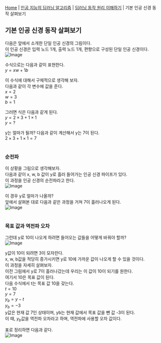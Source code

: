 [Home](./../../../README.md) | [인공 지능의 딥러닝 알고리즘](./../../README.md) | [딥러닝 동작 원리 이해하기](./../README.md) | 기본 인공 신경 동작 살펴보기

## 기본 인공 신경 동작 살펴보기
다음은 앞에서 소개한 단일 인공 신경의 그림이다.  
이 인공 신경은 입력 노드 1개, 출력 노드 1개, 편향으로 구성된 단일 인공 신경이다.  
![Image](https://github.com/user-attachments/assets/3b43d176-3e69-4730-beb9-146d51f6fc63)

수식으로는 다음과 같이 표현한다.  
$y=xw+1b$

이 수식에 대해서 구체적으로 생각해 보자.  
다음과 같이 각 변수에 값을 준다.  
$x=2$  
$w=3$  
$b=1$

그러면 식은 다음과 같게 된다.  
$y=2\times3+1\times1$  
$y=?$

y는 얼마가 될까? 다음과 같이 계산해서 y는 7이 된다.  
$2\times3+1\times1=7$
<br>
<br>
### 순전파
이 상황을 그림으로 생각해보자.  
다음과 같이 x, w, b 값이 y로 흘러 들어가는 인공 신경 파이프가 있다.  
이 과정을 인공 신경의 순전파라고 한다.  
![Image](https://github.com/user-attachments/assets/fda4d200-8296-4a6c-9044-553bd087b9c6)

이 경우 y로 얼마가 나올까?  
앞에서 살펴본 대로 다음과 같은 과정을 거쳐 7이 흘러나오게 된다.  
![Image](https://github.com/user-attachments/assets/3c0e6fc6-a437-473c-958f-a3869809018d)
<br>
<br>
### 목표 값과 역전파 오차
그런데 y로 10이 나오게 하려면 들어오는 값들을 어떻게 바꿔야 할까?  
![Image](https://github.com/user-attachments/assets/794af4f6-df46-4143-94c9-a5f266f59642)

y값이 10이 되려면 3이 모자란다.  
x, w, b값을 적당히 증가시키면 y로 10에 가까운 값이 나오게 할 수 있을 것이다.  
이 과정을 자세히 살펴보자.  
이전 그림에서 y로 7이 흘러나갔는데 우리는 이 값이 10이 되기를 원한다.  
여기서 10은 목표 값이 된다.  
다음 수식에서 t는 목표 값 10을 갖는다.  
$t=10$  
$y=7$  
$y_b=y-t$  
$y_b=-3$  
y값은 현재 값 7인 상태이며, yb는 현재 값에서 목표 값을 뺀 값 -3이 된다.  
이 때, $y_b$값을 역전파 오차라고 하며, 역전파에 사용할 오차 값이다.

표로 정리하면 다음과 같다.  
![Image](https://github.com/user-attachments/assets/5578d7fd-6a64-49ec-a01d-bfe4977609d7)
